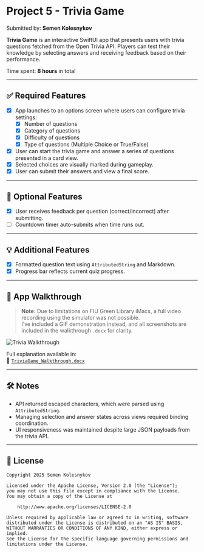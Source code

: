 # Project 5 - Trivia Game

Submitted by: **Semen Kolesnykov**

**Trivia Game** is an interactive SwiftUI app that presents users with trivia questions fetched from the Open Trivia API. Players can test their knowledge by selecting answers and receiving feedback based on their performance.

Time spent: **8 hours** in total

---

## ✅ Required Features

- [x] App launches to an options screen where users can configure trivia settings:
  - [x] Number of questions
  - [x] Category of questions
  - [x] Difficulty of questions
  - [x] Type of questions (Multiple Choice or True/False)
- [x] User can start the trivia game and answer a series of questions presented in a card view.
- [x] Selected choices are visually marked during gameplay.
- [x] User can submit their answers and view a final score.

---

## 🌟 Optional Features

- [x] User receives feedback per question (correct/incorrect) after submitting.
- [ ] Countdown timer auto-submits when time runs out.

---

## 💡 Additional Features

- [x] Formatted question text using `AttributedString` and Markdown.
- [x] Progress bar reflects current quiz progress.

---

## 🎥 App Walkthrough

> **Note:** Due to limitations on FIU Green Library iMacs, a full video recording using the simulator was not possible.  
> I’ve included a GIF demonstration instead, and all screenshots are included in the walkthrough `.docx` for clarity.

![Trivia Walkthrough](triviaGame.gif)

Full explanation available in:  
📄 [`TriviaGame_Walkthrough.docx`](TriviaGame_Walkthrough.docx)

---

## 🛠 Notes

- API returned escaped characters, which were parsed using `AttributedString`.
- Managing selection and answer states across views required binding coordination.
- UI responsiveness was maintained despite large JSON payloads from the trivia API.

---

## 📄 License

```text
Copyright 2025 Semen Kolesnykov

Licensed under the Apache License, Version 2.0 (the "License");
you may not use this file except in compliance with the License.
You may obtain a copy of the License at

    http://www.apache.org/licenses/LICENSE-2.0

Unless required by applicable law or agreed to in writing, software
distributed under the License is distributed on an "AS IS" BASIS,
WITHOUT WARRANTIES OR CONDITIONS OF ANY KIND, either express or implied.
See the License for the specific language governing permissions and
limitations under the License.
